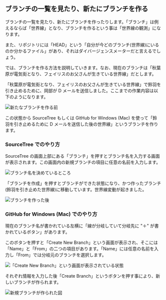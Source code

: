 ## ブランチの一覧を見たり、新たにブランチを作る

ブランチの一覧を見たり、新たにブランチを作ったりします。「ブランチ」は例えるならば「世界線」となり、ブランチを作るという事は「世界線の観測」になります。

また、リポジトリには「HEAD」という「自分が今どのブランチ(世界線)にいるのか分かるファイル」があり、それはダイバージェンスメーターだと言えるでしょう。

では、ブランチを作る方法を説明していきます。なお、現在のブランチは「秋葉原が電気街となり、フェイリスのお父さんが生きている世界線」だとします。

「秋葉原が電気街となり、フェイリスのお父さんが生きている世界線」で鈴羽を引き止めるために、岡部が D メールを送信しました。ここまでの作業内容は以下のようになります。

![新たなブランチを作る前](ch3/git-branch/source-tree/before.jpg)

この状態から SourceTree もしくは GitHub for Windows (Mac) を使って「鈴羽を引き止めるために D メールを送信した後の世界線」というブランチを作ります。

### SourceTree でのやり方

SourceTree の画面上部にある「ブランチ」を押すとブランチ名を入力する画面が表示されます。この画面内の新規ブランチの項目に任意の名前を入力します。

![ブランチ名を決めているところ](ch3/git-branch/source-tree/name.jpg)

「ブランチを作成」を押すとブランチができた状態になり、かつ作ったブランチ(鈴羽を引き止めた世界線)に移動しています。世界線変動が起きました。

![ブランチを作った後](ch3/git-branch/source-tree/after.jpg)

### GitHub for Windows (Mac) でのやり方

現在のブランチ名が書かれている左横に「線が分岐していて分岐先に "＋" が書かれているボタン」があります。

このボタンを押すと「Create New Branch」という画面が表示され、そこには「Name」と「From」の二つの項目があります。「Name」には任意の名前を入力し「From」では分岐元のブランチを選択します。

![「Create New Branch」という画面が表示されている状態](ch3/git-branch/github-app/branch-create-before.jpg)

それぞれ情報を入力した後「Create Branch」というボタンを押す事により、新しいブランチが作られます。

![新規ブランチが作られた図](ch3/git-branch/github-app/branch-create-after.jpg)
